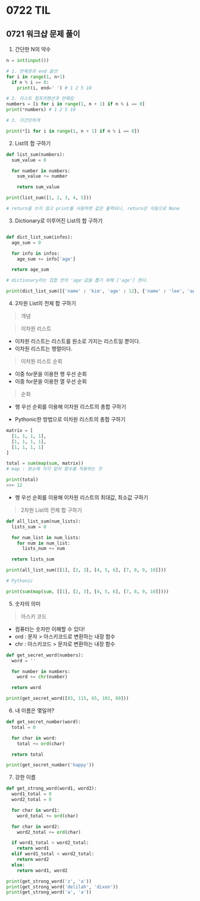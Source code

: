 # 0722 TIL

## 0721 워크샵 문제 풀이

1. 간단한 N의 약수

```python
n = int(input())

# 1. 반복문과 end 옵션
for i in range(1, n+1)
  if n % i == 0:
    print(i, end=' ') # 1 2 5 10

# 2. 리스트 컴프리헨션과 언패킹
numbers = [i for i in range(1, n + 1) if n % i == 0]
print(*numbers) # 1 2 5 10

# 3. 더간단하게

print(*[i for i in range(1, n + 1) if n % i == 0])
```

2. List의 합 구하기

```python
def list_sum(numbers):
  sum_value = 0

  for number in numbers:
    sum_value += number

    return sum_value

print(list_sum([1, 2, 3, 4, 5]))

# return을 쓰지 않고 print를 사용하면 값은 출력되나, return은 자동으로 None
```

3. Dictionary로 이루어진 List의 합 구하기

```python

def dict_list_sum(infos):
  age_sum = 0

  for info in infos:
    age_sum += info['age']

  return age_sum

# dictionary라는 집합 안의 'age'값을 뽑기 위해 ['age'] 한다.

print(dict_list_sum([{'name' : 'kim', 'age' : 12}, {'name' : 'lee', 'age' : 4}]))
```

4. 2차원 List의 전체 합 구하기

> 개념

> 이차원 리스트

- 이차원 리스트는 리스트를 원소로 가지는 리스트일 뿐이다.
- 이차원 리스트는 행렬이다.

> 이차원 리스트 순회

- 이중 for문을 이용한 행 우선 순회
- 이중 for문을 이용한 열 우선 순회

> 순회 

- 행 우선 순회를 이용해 이차원 리스트의 총합 구하기

- Pythonic한 방법으로 이차원 리스트의 총합 구하기

```python
matrix = [
  [1, 1, 1, 1],
  [1, 1, 1, 1],
  [1, 1, 1, 1]
]

total = sum(map(sum, matrix))
# map : 원소에 각각 앞의 함수를 적용하는 것

print(total)
>>> 12
```

- 행 우선 순회를 이용해 이차원 리스트의 최대값, 최소값 구하기

> 2차원 List의 전체 합 구하기

```python
def all_list_sum(num_lists):
  lists_sum = 0

  for num_list in num_lists:
    for num in num_list:
      lists_num += num

  return lists_sum

print(all_list_sum([[1], [2, 3], [4, 5, 6], [7, 8, 9, 10]]))

# Pythonic

print(sum(map(sum, [[1], [2, 3], [4, 5, 6], [7, 8, 9, 10]])))

```

5. 숫자의 의미

> 아스키 코드

- 컴퓨터는 숫자만 이해할 수 있다!
- ord : 문자 > 아스키코드로 변환하는 내장 함수
- chr : 아스키코드 > 문자로 변환하는 내장 함수

```python
def get_secret_word(numbers):
  word = ''

  for number in numbers:
    word += chr(number)

  return word

print(get_secret_word([83, 115, 65, 102, 89]))
```

6. 내 이름은 몇일까?

```python
def get_secret_number(word):
  total = 0

  for char in word:
    total += ord(char)

  return total

print(get_secret_number('happy'))
```

7. 강한 이름

```python
def get_strong_word(word1, word2):
  word1_total = 0
  word2_total = 0

  for char in word1:
    word_total += ord(char)

  for char in word2:
    word2_total += ord(char)

  if word1_total > word2_total:
    return word1
  elif word1_total < word2_total:
    return word2
  else:
    return word1, word2

print(get_strong_word('z', 'a'))
print(get_strong_word('delilah', 'dixon'))
print(get_strong_word('a', 'a'))
```
